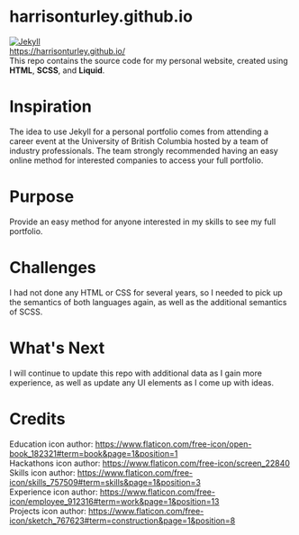 # harrisonturley.github.io  

[![Jekyll](https://img.shields.io/badge/Powered%20By-Jekyll-brightgreen.svg)](https://shields.io/)  
https://harrisonturley.github.io/  
This repo contains the source code for my personal website, created using **HTML**, **SCSS**, and **Liquid**.  
# Inspiration  
The idea to use Jekyll for a personal portfolio comes from attending a career event at the University of British Columbia hosted by a team of industry professionals.
The team strongly recommended having an easy online method for interested companies to access your full portfolio.  
# Purpose  
Provide an easy method for anyone interested in my skills to see my full portfolio.  
# Challenges  
I had not done any HTML or CSS for several years, so I needed to pick up the semantics of both languages again, as well as the additional semantics of SCSS.  
# What's Next  
I will continue to update this repo with additional data as I gain more experience, as well as update any UI elements as I come up with ideas.  
# Credits  
Education icon author: https://www.flaticon.com/free-icon/open-book_182321#term=book&page=1&position=1    
Hackathons icon author: https://www.flaticon.com/free-icon/screen_22840    
Skills icon author: https://www.flaticon.com/free-icon/skills_757509#term=skills&page=1&position=3  
Experience icon author: https://www.flaticon.com/free-icon/employee_912316#term=work&page=1&position=13  
Projects icon author: https://www.flaticon.com/free-icon/sketch_767623#term=construction&page=1&position=8  
